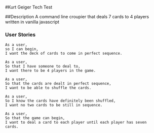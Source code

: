 #Kurt Geiger Tech Test

##Description
A command line croupier that deals 7 cards to 4 players written in vanilla javascript

### User Stories

```
As a user,
so I can begin,
I want the deck of cards to come in perfect sequence.
```

```
As a user,
So that I have someone to deal to,
I want there to be 4 players in the game.
```

```
As a user,
So that the cards are dealt in perfect sequence,
I want to be able to shuffle the cards.
```

```
As a user,
So I know the cards have definitely been shuffled,
I want no two cards to be still in sequence.
```
```
As a user,
So that the game can begin,
I want to deal a card to each player until each player has seven cards.
```
